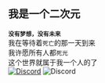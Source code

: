 ##  我是一个二次元
__`没有梦想，没有未来`__<br>
我在等待着`死亡`的那一天到来<br>
我许愿所有人都`死光`<br>
这个世界就属于我一个人的了<br>
[![Discord](https://img.shields.io/badge/Discord-失败者REMAKE联盟-%235865F2?style=flat-square&logo=discord)](https://discord.gg/Sa2K5AuFg8) ![Discord](https://img.shields.io/discord/1008361485984071781?label=%20&style=plastic) <br>





